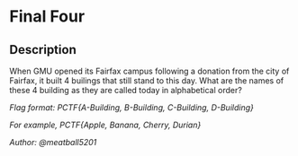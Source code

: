# Final Four

## Description

When GMU opened its Fairfax campus following a donation from the city of Fairfax, it built 4 builings that still stand to this day. What are the names of these 4 building as they are called today in alphabetical order? 

*Flag format: PCTF{A-Building, B-Building, C-Building, D-Building}*

*For example, PCTF{Apple, Banana, Cherry, Durian}*

*Author: @meatball5201*

